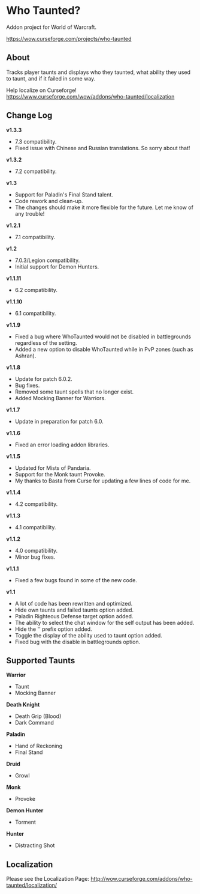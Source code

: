 # Who Taunted?
Addon project for World of Warcraft.

https://wow.curseforge.com/projects/who-taunted

## About
Tracks player taunts and displays who they taunted, what ability they used to taunt, and if it failed in some way.

Help localize on Curseforge! https://www.curseforge.com/wow/addons/who-taunted/localization

## Change Log
**v1.3.3**
* 7.3 compatibility.
* Fixed issue with Chinese and Russian translations. So sorry about that!

**v1.3.2**
* 7.2 compatibility.

**v1.3**
* Support for Paladin's Final Stand talent.
* Code rework and clean-up.
* The changes should make it more flexible for the future. Let me know of any trouble!

**v1.2.1**
* 7.1 compatibility.

**v1.2**
* 7.0.3/Legion compatibility.
* Initial support for Demon Hunters.

**v1.1.11**
* 6.2 compatibility.

**v1.1.10**
* 6.1 compatibility.

**v1.1.9**
* Fixed a bug where WhoTaunted would not be disabled in battlegrounds regardless of the setting.
* Added a new option to disable WhoTaunted while in PvP zones (such as Ashran).

**v1.1.8**
* Update for patch 6.0.2.
* Bug fixes.
* Removed some taunt spells that no longer exist.
* Added Mocking Banner for Warriors.

**v1.1.7**
* Update in preparation for patch 6.0.

**v1.1.6**
* Fixed an error loading addon libraries.

**v1.1.5**
* Updated for Mists of Pandaria.
* Support for the Monk taunt Provoke.
* My thanks to Basta from Curse for updating a few lines of code for me.

**v1.1.4**
* 4.2 compatibility.

**v1.1.3**
* 4.1 compatibility.

**v1.1.2**
* 4.0 compatibility.
* Minor bug fixes.

**v1.1.1**
* Fixed a few bugs found in some of the new code.

**v1.1**
* A lot of code has been rewritten and optimized.
* Hide own taunts and failed taunts option added.
* Paladin Righteous Defense target option added.
* The ability to select the chat window for the self output has been added.
* Hide the '<WhoTaunted>' prefix option added.
* Toggle the display of the ability used to taunt option added.
* Fixed bug with the disable in battlegrounds option.

## Supported Taunts

**Warrior**
* Taunt
* Mocking Banner

**Death Knight**
* Death Grip (Blood)
* Dark Command

**Paladin**
* Hand of Reckoning
* Final Stand

**Druid**
* Growl

**Monk**
* Provoke

**Demon Hunter**
* Torment

**Hunter**
* Distracting Shot

## Localization

Please see the Localization Page: http://wow.curseforge.com/addons/who-taunted/localization/